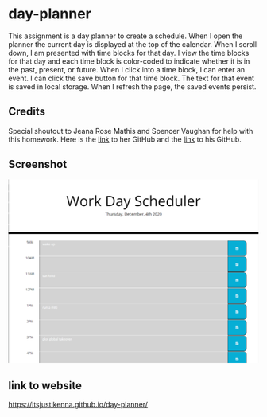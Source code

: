 # day-planner

This assignment is a day planner to create a schedule. When I open the planner the current day is displayed at the top of the calendar. When I scroll down, I am presented with time blocks for that day. I view the time blocks for that day and each time block is color-coded to indicate whether it is in the past, present, or future. When I click into a time block, I can enter an event. I can click the save button for that time block. The text for that event is saved in local storage. When I refresh the page, the saved events persist.

## Credits

Special shoutout to Jeana Rose Mathis and Spencer Vaughan for help with this homework. Here is the [link](https://github.com/jeanarose) to her GitHub and the [link](https://github.com/spencerv86) to his GitHub.

## Screenshot

![screenshot.PNG](screenshot.PNG)

## link to website

https://itsjustikenna.github.io/day-planner/

